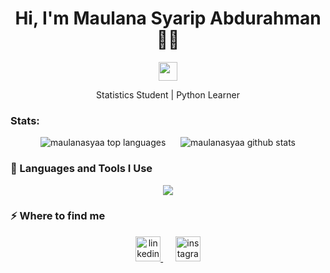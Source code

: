 <h1 align="center">Hi, I'm Maulana Syarip Abdurahman 👋👋</h1>

<p align="center">
  <img src="https://media.giphy.com/media/hvRJCLFzcasrR4ia7z/giphy.gif" width="30">
</p>

<p align="center">Statistics Student | Python Learner</p>

###  Stats:

<p align="center">
  <img src="https://github-readme-stats.vercel.app/api/top-langs?username=maulanasyaa&show_icons=true&locale=en&layout=compact&theme=dark" alt="maulanasyaa top languages" />
  &nbsp;&nbsp;&nbsp;&nbsp;
  <img src="https://github-readme-stats.vercel.app/api?username=maulanasyaa&show_icons=true&locale=en&theme=dark" alt="maulanasyaa github stats" />
</p>

### 🚀 Languages and Tools I Use

<p align="center">
  <a href="https://skillicons.dev">
    <img src="https://skillicons.dev/icons?i=python,html,css,javascript,git,github,vscode" />
  </a>
</p>

### ⚡ Where to find me

<p align="center">
  <a href="https://linkedin.com/in/maulanasyaripabdurahman" target="_blank">
    <img src="https://cdn.simpleicons.org/linkedin/0A66C2" height="40" alt="linkedin logo"  />
  </a>
  &nbsp;&nbsp;&nbsp;&nbsp;
  <a href="https://instagram.com/maulanasyaa_" target="_blank">
    <img src="https://cdn.simpleicons.org/instagram/E4405F" height="40" alt="instagram logo" />
  </a>
</p>
